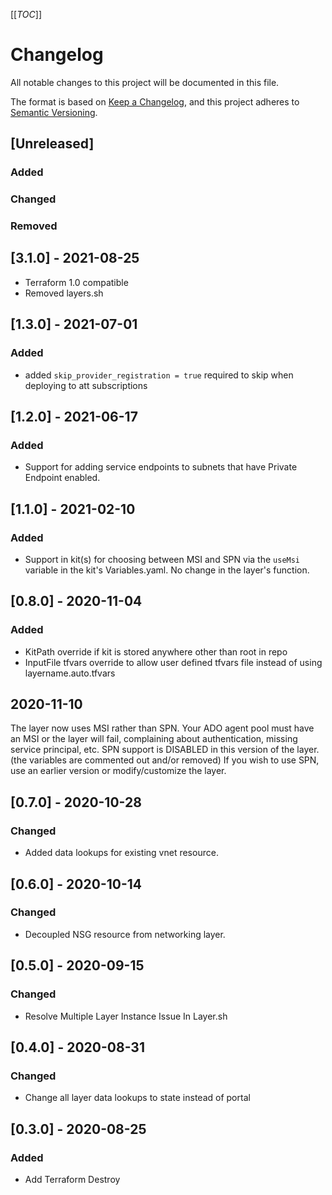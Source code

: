 [[_TOC_]]

# Changelog

All notable changes to this project will be documented in this file.

The format is based on [Keep a Changelog](https://keepachangelog.com/en/1.0.0/),
and this project adheres to [Semantic Versioning](https://semver.org/spec/v2.0.0.html).

## [Unreleased]

### Added

### Changed

### Removed
## [3.1.0] - 2021-08-25
- Terraform 1.0 compatible
- Removed layers.sh

## [1.3.0] - 2021-07-01

### Added

- added `skip_provider_registration = true` required to skip when deploying to att subscriptions


## [1.2.0] - 2021-06-17

### Added

- Support for adding service endpoints to subnets that have Private Endpoint enabled.

## [1.1.0] - 2021-02-10

### Added

- Support in kit(s) for choosing between MSI and SPN via the `useMsi` variable in the kit's Variables.yaml. No change in the layer's function.

## [0.8.0] - 2020-11-04

### Added

- KitPath override if kit is stored anywhere other than root in repo
- InputFile tfvars override to allow user defined tfvars file instead of using layername.auto.tfvars

## 2020-11-10

The layer now uses MSI rather than SPN. Your ADO agent pool must have an MSI or the layer will fail, complaining about authentication, missing service principal, etc.
SPN support is DISABLED in this version of the layer. (the variables are commented out and/or removed) If you wish to use SPN, use an earlier version or modify/customize the layer.

## [0.7.0] - 2020-10-28

### Changed

- Added data lookups for existing vnet resource.

## [0.6.0] - 2020-10-14

### Changed

- Decoupled NSG resource from networking layer.

## [0.5.0] - 2020-09-15

### Changed

- Resolve Multiple Layer Instance Issue In Layer.sh

## [0.4.0] - 2020-08-31

### Changed

- Change all layer data lookups to state instead of portal

## [0.3.0] - 2020-08-25

### Added

- Add Terraform Destroy
